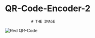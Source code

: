 # QR-Code-Encoder-2

                # THE IMAGE
![Red QR-Code](https://user-images.githubusercontent.com/88127727/139578923-3f2e832c-c382-429c-a100-cb93c548c03a.png)
                
